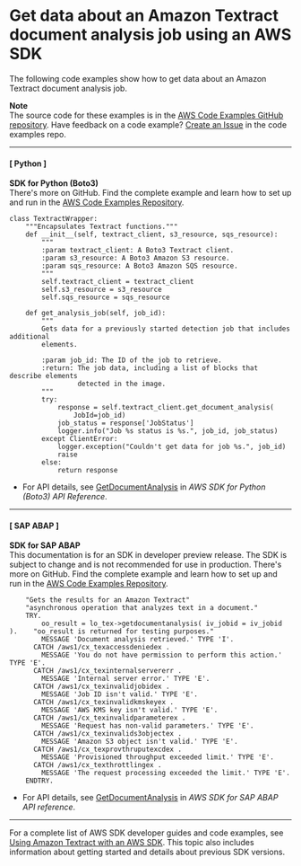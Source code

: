 # Get data about an Amazon Textract document analysis job using an AWS SDK<a name="example_textract_GetDocumentAnalysis_section"></a>

The following code examples show how to get data about an Amazon Textract document analysis job\.

**Note**  
The source code for these examples is in the [AWS Code Examples GitHub repository](https://github.com/awsdocs/aws-doc-sdk-examples)\. Have feedback on a code example? [Create an Issue](https://github.com/awsdocs/aws-doc-sdk-examples/issues/new/choose) in the code examples repo\. 

------
#### [ Python ]

**SDK for Python \(Boto3\)**  
 There's more on GitHub\. Find the complete example and learn how to set up and run in the [AWS Code Examples Repository](https://github.com/awsdocs/aws-doc-sdk-examples/tree/main/python/example_code/textract#code-examples)\. 
  

```
class TextractWrapper:
    """Encapsulates Textract functions."""
    def __init__(self, textract_client, s3_resource, sqs_resource):
        """
        :param textract_client: A Boto3 Textract client.
        :param s3_resource: A Boto3 Amazon S3 resource.
        :param sqs_resource: A Boto3 Amazon SQS resource.
        """
        self.textract_client = textract_client
        self.s3_resource = s3_resource
        self.sqs_resource = sqs_resource

    def get_analysis_job(self, job_id):
        """
        Gets data for a previously started detection job that includes additional
        elements.

        :param job_id: The ID of the job to retrieve.
        :return: The job data, including a list of blocks that describe elements
                 detected in the image.
        """
        try:
            response = self.textract_client.get_document_analysis(
                JobId=job_id)
            job_status = response['JobStatus']
            logger.info("Job %s status is %s.", job_id, job_status)
        except ClientError:
            logger.exception("Couldn't get data for job %s.", job_id)
            raise
        else:
            return response
```
+  For API details, see [GetDocumentAnalysis](https://docs.aws.amazon.com/goto/boto3/textract-2018-06-27/GetDocumentAnalysis) in *AWS SDK for Python \(Boto3\) API Reference*\. 

------
#### [ SAP ABAP ]

**SDK for SAP ABAP**  
This documentation is for an SDK in developer preview release\. The SDK is subject to change and is not recommended for use in production\.
 There's more on GitHub\. Find the complete example and learn how to set up and run in the [AWS Code Examples Repository](https://github.com/awsdocs/aws-doc-sdk-examples/tree/main/sap-abap/services/textract#code-examples)\. 
  

```
    "Gets the results for an Amazon Textract"
    "asynchronous operation that analyzes text in a document."
    TRY.
        oo_result = lo_tex->getdocumentanalysis( iv_jobid = iv_jobid ).    "oo_result is returned for testing purposes."
        MESSAGE 'Document analysis retrieved.' TYPE 'I'.
      CATCH /aws1/cx_texaccessdeniedex .
        MESSAGE 'You do not have permission to perform this action.' TYPE 'E'.
      CATCH /aws1/cx_texinternalservererr .
        MESSAGE 'Internal server error.' TYPE 'E'.
      CATCH /aws1/cx_texinvalidjobidex .
        MESSAGE 'Job ID isn't valid.' TYPE 'E'.
      CATCH /aws1/cx_texinvalidkmskeyex .
        MESSAGE 'AWS KMS key isn't valid.' TYPE 'E'.
      CATCH /aws1/cx_texinvalidparameterex .
        MESSAGE 'Request has non-valid parameters.' TYPE 'E'.
      CATCH /aws1/cx_texinvalids3objectex .
        MESSAGE 'Amazon S3 object isn't valid.' TYPE 'E'.
      CATCH /aws1/cx_texprovthruputexcdex .
        MESSAGE 'Provisioned throughput exceeded limit.' TYPE 'E'.
      CATCH /aws1/cx_texthrottlingex .
        MESSAGE 'The request processing exceeded the limit.' TYPE 'E'.
    ENDTRY.
```
+  For API details, see [GetDocumentAnalysis](https://docs.aws.amazon.com/sdk-for-sap-abap/v1/api/latest/index.html) in *AWS SDK for SAP ABAP API reference*\. 

------

For a complete list of AWS SDK developer guides and code examples, see [Using Amazon Textract with an AWS SDK](sdk-general-information-section.md)\. This topic also includes information about getting started and details about previous SDK versions\.